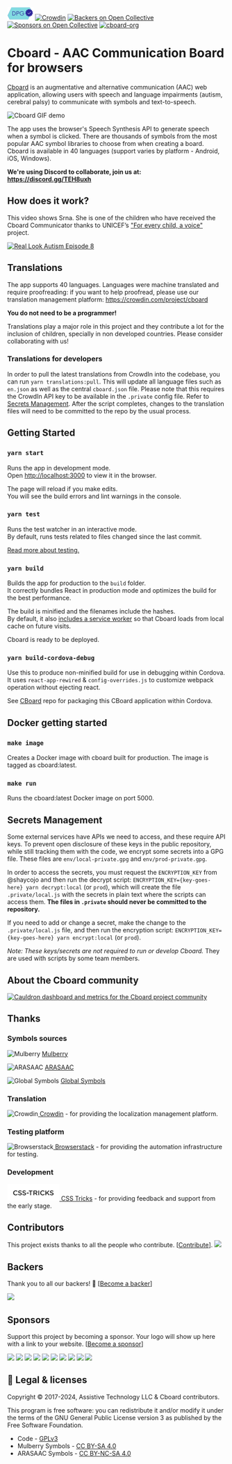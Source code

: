 [![Digital public good](https://github.com/cboard-org/cboard/blob/master/public/images/dpg-badge.png)](https://digitalpublicgoods.net/registry/)
[![Crowdin](https://d322cqt584bo4o.cloudfront.net/cboard/localized.svg)](https://crowdin.com/project/cboard)
[![Backers on Open Collective](https://opencollective.com/cboard/backers/badge.svg)](#backers)
[![Sponsors on Open Collective](https://opencollective.com/cboard/sponsors/badge.svg)](#sponsors)
[![cboard-org](https://circleci.com/gh/cboard-org/cboard.svg?style=shield)](https://app.circleci.com/pipelines/github/cboard-org/cboard)
# Cboard - AAC Communication Board for browsers

[Cboard](https://app.cboard.io) is an augmentative and alternative communication (AAC) web application, allowing users with speech and language impairments (autism, cerebral palsy) to communicate with symbols and text-to-speech.

![Cboard GIF demo](public/videos/demo.gif)

The app uses the browser's Speech Synthesis API to generate speech when a symbol is clicked. There are thousands of symbols from the most popular AAC symbol libraries to choose from when creating a board. Cboard is available in 40 languages (support varies by platform - Android, iOS, Windows).

**We're using Discord to collaborate, join us at: https://discord.gg/TEH8uxh**

## How does it work?

This video shows Srna. She is one of the children who have received the Cboard Communicator thanks to UNICEF’s ["For every child, a voice"](https://www.unicef.org/innovation/stories/giving-every-child-voice-aac-technology) project.

<a href="https://youtu.be/wqLauXnyLhY"><img src="https://img.youtube.com/vi/wqLauXnyLhY/0.jpg" alt="Real Look Autism Episode 8" width="480" height="360"></a>

## Translations

The app supports 40 languages.
Languages were machine translated and require proofreading: if you want to help proofread, please use our translation management platform: https://crowdin.com/project/cboard

**You do not need to be a programmer!**

Translations play a major role in this project and they contribute a lot for the inclusion of children, specially in non developed countries. Please consider collaborating with us!

### Translations for developers

In order to pull the latest translations from CrowdIn into the codebase, you can run `yarn translations:pull`. This will update all language files such as `en.json` as well as the central `cboard.json` file. Please note that this requires the CrowdIn API key to be available in the `.private` config file. Refer to [Secrets Management](#secrets-management). After the script completes, changes to the translation files will need to be committed to the repo by the usual process.

## Getting Started

### `yarn start`

Runs the app in development mode.<br>
Open [http://localhost:3000](http://localhost:3000) to view it in the browser.

The page will reload if you make edits.<br>
You will see the build errors and lint warnings in the console.

### `yarn test`

Runs the test watcher in an interactive mode.<br>
By default, runs tests related to files changed since the last commit.

[Read more about testing.](https://github.com/facebookincubator/create-react-app/blob/master/packages/react-scripts/template/README.md#running-tests)

### `yarn build`

Builds the app for production to the `build` folder.<br>
It correctly bundles React in production mode and optimizes the build for the best performance.

The build is minified and the filenames include the hashes.<br>
By default, it also [includes a service worker](https://github.com/facebookincubator/create-react-app/blob/master/packages/react-scripts/template/README.md#making-a-progressive-web-app) so that Cboard loads from local cache on future visits.

Cboard is ready to be deployed.

### `yarn build-cordova-debug`

Use this to produce non-minified build for use in debugging within Cordova. It uses `react-app-rewired` & `config-overrides.js` to  customize webpack operation without ejecting react.

See [CBoard](https://github.com/nous-/cboard) repo for packaging this CBoard application within Cordova.

## Docker getting started

### `make image`

Creates a Docker image with cboard built for production. The image is tagged as cboard:latest.

### `make run`

Runs the cboard:latest Docker image on port 5000.

## Secrets Management

Some external services have APIs we need to access, and these require API keys. To prevent open disclosure of these keys in the public repository, while still tracking them with the code, we encrypt some secrets into a GPG file. These files are `env/local-private.gpg` and `env/prod-private.gpg`.

In order to access the secrets, you must request the `ENCRYPTION_KEY` from @shaycojo and then run the decrypt script: `ENCRYPTION_KEY={key-goes-here} yarn decrypt:local` (or `prod`), which will create the file `.private/local.js` with the secrets in plain text where the scripts can access them. **The files in `.private` should never be committed to the repository.**

If you need to add or change a secret, make the change to the `.private/local.js` file, and then run the encryption script: `ENCRYPTION_KEY={key-goes-here} yarn encrypt:local` (or `prod`).

_Note: These keys/secrets are *not* required to run or develop Cboard._ They are used with scripts by some team members.

## About the Cboard community

[![Cauldron dashboard and metrics for the Cboard project community](https://cauldron.io/project/1683/stats.svg)](https://cauldron.io/project/1683 "Cauldron dashboard and metrics for the Cboard project community")

## Thanks

### Symbols sources

<img src="https://mulberrysymbols.org/assets/examples/hello.svg" href="https://mulberrysymbols.org" alt="Mulberry" width="40" height="40"> [Mulberry](https://mulberrysymbols.org/)

<img src="https://static.arasaac.org/images/arasaac-logo.svg" href="https://mulberrysymbols.org" alt="ARASAAC" width="40" height="40"> [ARASAAC](http://www.arasaac.org/)

<img src="https://globalsymbols.com/assets/logo-with-text-5c57659e34824e7b2907a36895745f9e39e7f1c015ea77d6968eb75a52c8389f.svg" href="https://globalsymbols.com" alt="Global Symbols" width="40" height="40"> [Global Symbols](https://globalsymbols.com/)

### Translation

<img src="https://support.crowdin.com/assets/logos/crowdin-symbol.png" href="https://crowdin.com/" alt="Crowdin" width="40" height="40">[  Crowdin](https://crowdin.com/) - for providing the localization management platform.

### Testing platform

<img src="https://avatars2.githubusercontent.com/u/1119453?s=200&v=4" href="https://www.browserstack.com/" alt="Browserstack" width="40" height="40">[  Browserstack](https://www.browserstack.com/) - for providing the automation infrastructure for testing.

### Development

<img src="./public/images/sponsers/css-tricks.svg" alt="CSS-Tricks" width="120" height="39">[  CSS Tricks](https://css-tricks.com) - for providing feedback and support from the early stage.

## Contributors

This project exists thanks to all the people who contribute. [[Contribute](CONTRIBUTING.md)].
<a href="https://github.com/cboard-org/cboard/graphs/contributors"><img src="https://opencollective.com/cboard/contributors.svg?width=890&button=false" /></a>

## Backers

Thank you to all our backers! 🙏 [[Become a backer](https://opencollective.com/cboard#backer)]

<a href="https://opencollective.com/cboard#backers" target="_blank"><img src="https://opencollective.com/cboard/backers.svg?width=890"></a>

## Sponsors

Support this project by becoming a sponsor. Your logo will show up here with a link to your website. [[Become a sponsor](https://opencollective.com/cboard#sponsor)]

<a href="https://opencollective.com/cboard/sponsor/0/website" target="_blank"><img src="https://opencollective.com/cboard/sponsor/0/avatar.svg"></a>
<a href="https://opencollective.com/cboard/sponsor/1/website" target="_blank"><img src="https://opencollective.com/cboard/sponsor/1/avatar.svg"></a>
<a href="https://opencollective.com/cboard/sponsor/2/website" target="_blank"><img src="https://opencollective.com/cboard/sponsor/2/avatar.svg"></a>
<a href="https://opencollective.com/cboard/sponsor/3/website" target="_blank"><img src="https://opencollective.com/cboard/sponsor/3/avatar.svg"></a>
<a href="https://opencollective.com/cboard/sponsor/4/website" target="_blank"><img src="https://opencollective.com/cboard/sponsor/4/avatar.svg"></a>
<a href="https://opencollective.com/cboard/sponsor/5/website" target="_blank"><img src="https://opencollective.com/cboard/sponsor/5/avatar.svg"></a>
<a href="https://opencollective.com/cboard/sponsor/6/website" target="_blank"><img src="https://opencollective.com/cboard/sponsor/6/avatar.svg"></a>
<a href="https://opencollective.com/cboard/sponsor/7/website" target="_blank"><img src="https://opencollective.com/cboard/sponsor/7/avatar.svg"></a>
<a href="https://opencollective.com/cboard/sponsor/8/website" target="_blank"><img src="https://opencollective.com/cboard/sponsor/8/avatar.svg"></a>
<a href="https://opencollective.com/cboard/sponsor/9/website" target="_blank"><img src="https://opencollective.com/cboard/sponsor/9/avatar.svg"></a>


## :memo: Legal & licenses

Copyright © 2017-2024, Assistive Technology LLC & Cboard contributors.

This program is free software: you can redistribute it and/or modify it under the terms of the GNU General Public License version 3 as published by the Free Software Foundation.

* Code - [GPLv3](https://github.com/cboard-org/cboard/blob/master/LICENSE.txt)
* Mulberry Symbols - [CC BY-SA 4.0](https://creativecommons.org/licenses/by-sa/4.0/)
* ARASAAC Symbols - [CC BY-NC-SA 4.0](https://creativecommons.org/licenses/by-nc-sa/4.0/)
